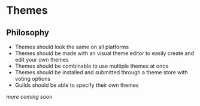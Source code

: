 # Themes

## Philosophy

-   Themes should look the same on all platforms
-   Themes should be made with an visual theme editor to easily create and edit your own themes
-   Themes should be combinable to use multiple themes at once
-   Themes should be installed and submitted through a theme store with voting options
-   Guilds should be able to specify their own themes

_more coming soon_
